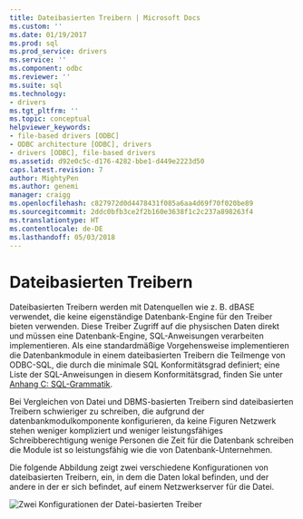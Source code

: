 ```yaml
---
title: Dateibasierten Treibern | Microsoft Docs
ms.custom: ''
ms.date: 01/19/2017
ms.prod: sql
ms.prod_service: drivers
ms.service: ''
ms.component: odbc
ms.reviewer: ''
ms.suite: sql
ms.technology:
- drivers
ms.tgt_pltfrm: ''
ms.topic: conceptual
helpviewer_keywords:
- file-based drivers [ODBC]
- ODBC architecture [ODBC], drivers
- drivers [ODBC], file-based drivers
ms.assetid: d92e0c5c-d176-4282-bbe1-d449e2223d50
caps.latest.revision: 7
author: MightyPen
ms.author: genemi
manager: craigg
ms.openlocfilehash: c827972d0d4478431f085a6aa4d69f70f020be89
ms.sourcegitcommit: 2ddc0bfb3ce2f2b160e3638f1c2c237a898263f4
ms.translationtype: HT
ms.contentlocale: de-DE
ms.lasthandoff: 05/03/2018
---
```

# <a name="file-based-drivers"></a>Dateibasierten Treibern
Dateibasierten Treibern werden mit Datenquellen wie z. B. dBASE verwendet, die keine eigenständige Datenbank-Engine für den Treiber bieten verwenden. Diese Treiber Zugriff auf die physischen Daten direkt und müssen eine Datenbank-Engine, SQL-Anweisungen verarbeiten implementieren. Als eine standardmäßige Vorgehensweise implementieren die Datenbankmodule in einem dateibasierten Treibern die Teilmenge von ODBC-SQL, die durch die minimale SQL Konformitätsgrad definiert; eine Liste der SQL-Anweisungen in diesem Konformitätsgrad, finden Sie unter [Anhang C: SQL-Grammatik](../../odbc/reference/appendixes/appendix-c-sql-grammar.md).  
  
 Bei Vergleichen von Datei und DBMS-basierten Treibern sind dateibasierten Treibern schwieriger zu schreiben, die aufgrund der datenbankmodulkomponente konfigurieren, da keine Figuren Netzwerk stehen weniger kompliziert und weniger leistungsfähiges Schreibberechtigung wenige Personen die Zeit für die Datenbank schreiben die Module ist so leistungsfähig wie die von Datenbank-Unternehmen.  
  
 Die folgende Abbildung zeigt zwei verschiedene Konfigurationen von dateibasierten Treibern, ein, in dem die Daten lokal befinden, und der andere in der er sich befindet, auf einem Netzwerkserver für die Datei.  
  
 ![Zwei Konfigurationen der Datei&#45;basierten Treiber](../../odbc/reference/media/pr06.gif "pr06")

